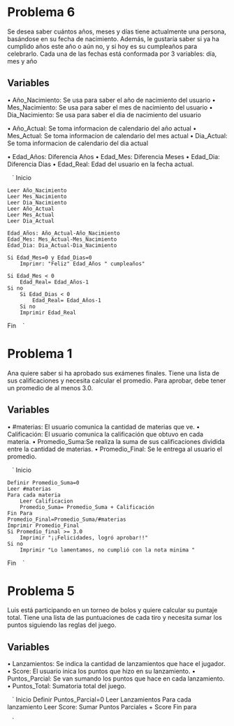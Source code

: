 # Problema 6 
Se desea saber cuántos años, meses y días tiene actualmente una persona, basándose en su fecha de nacimiento. Además, le gustaría saber si ya ha cumplido años este año o aún no, y si hoy es su cumpleaños para celebrarlo. Cada una de las fechas está conformada por 3 variables: día, mes y año
## Variables
•	Año_Nacimiento: Se usa para saber el año de nacimiento del usuario
•	Mes_Nacimiento: Se usa para saber el mes de nacimiento del usuario
•	Dia_Nacimiento: Se usa para saber el dia de nacimiento del usuario

•	Año_Actual: Se toma informacion de calendario del año actual
•	Mes_Actual: Se toma informacion de calendario del mes actual
•	Dia_Actual: Se toma informacion de calendario del dia actual

•	Edad_Años: Diferencia Años
•	Edad_Mes: Diferencia Meses
•	Edad_Dia: Diferencia Dias
•	Edad_Real: Edad del usuario en la fecha actual.


` ` ` 
Inicio

    Leer Año_Nacimiento
    Leer Mes_Nacimiento
    Leer Dia_Nacimiento
    Leer Año_Actual
    Leer Mes_Actual
    Leer Dia_Actual
    
    Edad_Años: Año_Actual-Año_Nacimiento
    Edad_Mes: Mes_Actual-Mes_Nacimiento
    Edad_Dia: Dia_Actual-Dia_Nacimiento
    
    Si Edad_Mes=0 y Edad_Dias=0
        Imprimr: "Feliz" Edad_Años " cumpleaños"

    Si Edad_Mes < 0 
        Edad_Real= Edad_Años-1
    Si no
        Si Edad_Dias < 0
            Edad_Real= Edad_Años-1
        Si no 
        Imprimir Edad_Real
Fin
` ` ` 

# Problema 1
Ana quiere saber si ha aprobado sus exámenes finales. Tiene una lista de sus calificaciones y necesita calcular el promedio. Para aprobar, debe tener un promedio de al menos 3.0.
## Variables
•	#materias: El usuario comunica la cantidad de materias que ve.
•	Calificación: El usuario comunica la calificación que obtuvo en cada materia.
•	Promedio_Suma:Se realiza la suma de sus calificaciones dividida entre la cantidad de materias.
•	Promedio_Final: Se le entrega al usuario el promedio.

` ` ` 
Inicio

    Definir Promedio_Suma=0
    Leer #materias
    Para cada materia
        Leer Calificacion
        Promedio_Suma= Promedio_Suma + Calificación 
    Fin Para
    Promedio_Final=Promedio_Suma/#materias
    Imprimir Promedio_Final
    Si Promedio_final >= 3.0
        Imprimir "¡¡Felicidades, logró aprobar!!" 
    Si no 
        Imprimir "Lo lamentamos, no cumplió con la nota minima "
Fin
` ` ` 
# Problema 5
Luis está participando en un torneo de bolos y quiere calcular su puntaje total. Tiene una lista de las puntuaciones de cada tiro y necesita sumar los puntos siguiendo las reglas del juego.
## Variables
•	Lanzamientos: Se indica la cantidad de lanzamientos que hace el jugador.
•	Score: El usuario inica los puntos que hizo en su lanzamiento.
•	Puntos_Parcial: Se van sumando los puntos que hace en cada lanzamiento.
•	Puntos_Total: Sumatoria total del juego.

` ` ` 
Inicio 
    Definir Puntos_Parcial=0
    Leer Lanzamientos
    Para cada lanzamiento
        Leer Score:
        Sumar Puntos Parciales + Score 
    Fin para
    
` ` ` 
